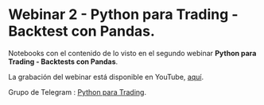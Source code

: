 # Webinar 2 - Python para Trading - Backtest con Pandas.

Notebooks con el contenido de lo visto en el segundo webinar **Python para Trading - Backtests con Pandas**.

La grabación del webinar está disponible en YouTube, [aquí](https://www.youtube.com/watch?v=CNCRGcFh5Lo&t=3286s).


Grupo de Telegram :  [Python para Trading](https://t.me/pythontrading).
